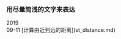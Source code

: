### 用尽量简浅的文字来表达

<div class="cu-timeline bg-gray">
    <div class="cu-time">2019</div>
    <div class="cu-item text-gray cur icon-evaluate_fill">
        <div class="content bg-white radius shadow-warp">
            <span>09-11</span> [计算由近到远的距离](st_distance.md)
        </div>
    </div>
</div>
